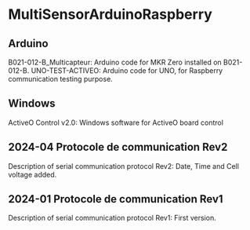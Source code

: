 # MultiSensorArduinoRaspberry

## Arduino
B021-012-B_Multicapteur: Arduino code for MKR Zero installed on B021-012-B.
UNO-TEST-ACTIVEO: Arduino code for UNO, for Raspberry communication testing purpose.

## Windows
ActiveO Control v2.0: Windows software for ActiveO board control

## 2024-04 Protocole de communication Rev2
Description of serial communication protocol
Rev2: Date, Time and Cell voltage added.

## 2024-01 Protocole de communication Rev1
Description of serial communication protocol
Rev1: First version.
